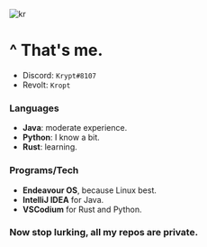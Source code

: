 ![kr](https://user-images.githubusercontent.com/61960905/179256710-27bcc2a1-db00-44ee-ab8d-6498d0281602.png)

# ^ That's me.

- Discord: `Krypt#8107`
- Revolt: `Kropt`


### Languages
- **Java**: moderate experience.
- **Python**: I know a bit.
- **Rust**: learning.

### Programs/Tech
- **Endeavour OS**, because Linux best.
- **IntelliJ IDEA** for Java.
- **VSCodium** for Rust and Python.



### Now stop lurking, all my repos are private.
